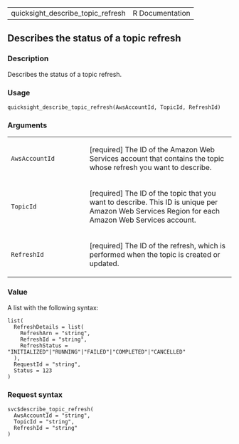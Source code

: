 <table style="width: 100%;">
<tbody>
<tr class="odd">
<td>quicksight_describe_topic_refresh</td>
<td style="text-align: right;">R Documentation</td>
</tr>
</tbody>
</table>

## Describes the status of a topic refresh

### Description

Describes the status of a topic refresh.

### Usage

    quicksight_describe_topic_refresh(AwsAccountId, TopicId, RefreshId)

### Arguments

<table>
<colgroup>
<col style="width: 35%" />
<col style="width: 65%" />
</colgroup>
<tbody>
<tr class="odd">
<td><code
id="quicksight_describe_topic_refresh_:_AwsAccountId">AwsAccountId</code></td>
<td><p>[required] The ID of the Amazon Web Services account that
contains the topic whose refresh you want to describe.</p></td>
</tr>
<tr class="even">
<td><code
id="quicksight_describe_topic_refresh_:_TopicId">TopicId</code></td>
<td><p>[required] The ID of the topic that you want to describe. This ID
is unique per Amazon Web Services Region for each Amazon Web Services
account.</p></td>
</tr>
<tr class="odd">
<td><code
id="quicksight_describe_topic_refresh_:_RefreshId">RefreshId</code></td>
<td><p>[required] The ID of the refresh, which is performed when the
topic is created or updated.</p></td>
</tr>
</tbody>
</table>

### Value

A list with the following syntax:

    list(
      RefreshDetails = list(
        RefreshArn = "string",
        RefreshId = "string",
        RefreshStatus = "INITIALIZED"|"RUNNING"|"FAILED"|"COMPLETED"|"CANCELLED"
      ),
      RequestId = "string",
      Status = 123
    )

### Request syntax

    svc$describe_topic_refresh(
      AwsAccountId = "string",
      TopicId = "string",
      RefreshId = "string"
    )
